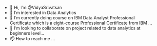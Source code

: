 - 👋 Hi, I’m @VidyaSrivatsan
- 👀 I’m interested in Data Analytics
- 🌱 I’m currently doing course on IBM Data Analyst Professional Certificate which is a  eight-course Professional Certificate from IBM ...
- 💞️ I’m looking to collaborate on project related to data analytics at beginners level...
- 📫 How to reach me ...

<!---
VidyaSrivatsan/VidyaSrivatsan is a ✨ special ✨ repository because its `README.md` (this file) appears on your GitHub profile.
You can click the Preview link to take a look at your changes.
--->
